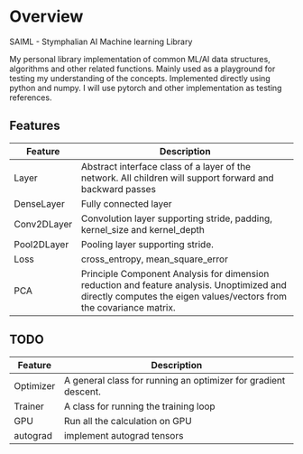 # Overview
SAIML - Stymphalian AI Machine learning Library

My personal library implementation of common ML/AI data structures, algorithms
and other related functions.
Mainly used as a playground for testing my understanding of the concepts. 
Implemented directly using python and numpy. I will use pytorch and other 
implementation as testing references.

## Features

Feature | Description
--------|------------
Layer | Abstract interface class of a layer of the network. All children will support forward and backward passes
DenseLayer | Fully connected layer
Conv2DLayer | Convolution layer supporting stride, padding, kernel_size and kernel_depth
Pool2DLayer | Pooling layer supporting stride.
Loss | cross_entropy, mean_square_error
PCA | Principle Component Analysis for dimension reduction and feature analysis. Unoptimized and directly computes the eigen values/vectors from the covariance matrix.

## TODO
Feature  | Description
---|---
Optimizer | A general class for running an optimizer for gradient descent.
Trainer | A class for running the training loop
GPU | Run all the calculation on GPU
autograd | implement autograd tensors
